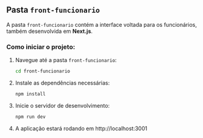 ## Pasta `front-funcionario`
A pasta `front-funcionario` contém a interface voltada para os funcionários, também desenvolvida em **Next.js**.
### Como iniciar o projeto:
1. Navegue até a pasta `front-funcionario`:
   ```bash
   cd front-funcionario
   ```
2. Instale as dependências necessárias:
   ```bash
   npm install
   ```
3. Inicie o servidor de desenvolvimento:
   ```bash
   npm run dev
   ```
4. A aplicação estará rodando em http://localhost:3001
